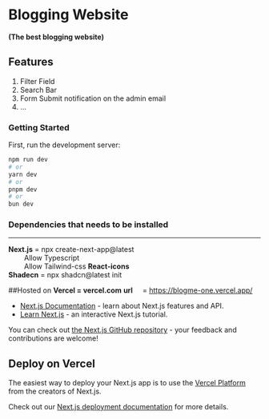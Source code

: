 # Blogging Website
**(The best blogging website)**

## Features
1. Filter Field
2. Search Bar
3. Form Submit notification on the admin email
4. ...

### Getting Started

First, run the development server:

```bash
npm run dev
# or
yarn dev
# or
pnpm dev
# or
bun dev
```


### Dependencies that needs to be installed
****
**Next.js**   = npx create-next-app@latest  
&nbsp; &nbsp; &nbsp; &nbsp; Allow Typescript  
&nbsp; &nbsp; &nbsp; &nbsp; Allow Tailwind-css
**React-icons**  
**Shadecn**  = npx shadcn@latest init


##Hosted on
**Vercel = vercel.com**
**url** &nbsp; &nbsp; = https://blogme-one.vercel.app/


- [Next.js Documentation](https://nextjs.org/docs) - learn about Next.js features and API.
- [Learn Next.js](https://nextjs.org/learn) - an interactive Next.js tutorial.

You can check out [the Next.js GitHub repository](https://github.com/vercel/next.js) - your feedback and contributions are welcome!

## Deploy on Vercel

The easiest way to deploy your Next.js app is to use the [Vercel Platform](https://vercel.com/new?utm_medium=default-template&filter=next.js&utm_source=create-next-app&utm_campaign=create-next-app-readme) from the creators of Next.js.

Check out our [Next.js deployment documentation](https://nextjs.org/docs/app/building-your-application/deploying) for more details.
